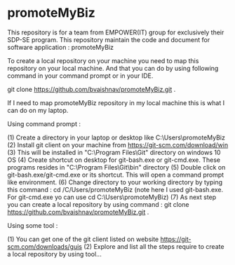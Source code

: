 # promoteMyBiz
This repository is for a team from EMPOWER(IT) group for exclusively their SDP-SE program. This repository maintain the code and document for software application : promoteMyBiz

To create a local repository on your machine you need to map this repository on your local machine. 
And that you can do by using following command in your command prompt or in your IDE.

git clone https://github.com/bvaishnav/promoteMyBiz.git .

If I need to map promoteMyBiz repository in my local machine this is what I can do on my laptop. 

Using command prompt :

(1) Create a directory in your laptop or desktop like C:\Users\promoteMyBiz
(2) Install git client on your machine from https://git-scm.com/download/win
(3) This will be installed in "C:\Program Files\Git" directory on windows 10 OS
(4) Create shortcut on desktop for git-bash.exe or git-cmd.exe. These programs resides in "C:\Program Files\Git\bin" directory
(5) Double click on git-bash.exe/git-cmd.exe or its shortcut. This will open a command prompt like environment.
(6) Change directory to your working directory by typing this command : cd /C/Users/promoteMyBiz (note here I used git-bash.exe. For git-cmd.exe yo can use cd C:\Users\promoteMyBiz)
(7) As next step you can create a local repository by using command : git clone https://github.com/bvaishnav/promoteMyBiz.git .

Using some tool :

(1) You can get one of the git client listed on website https://git-scm.com/downloads/guis
(2) Explore and list all the steps require to create a local repository by using tool...
